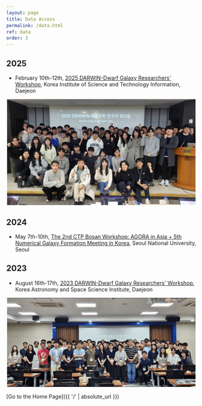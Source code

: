 ```yaml
---
layout: page
title: Data Access
permalink: /data.html
ref: data
order: 3
---
```

## 2025
- February 10th-12th, [2025 DARWIN-Dwarf Galaxy Researchers' Workshop](https://sites.google.com/view/2025darwin/), Korea Institute of Science and Technology Information, Daejeon
<center>
<img src="images/events/2025_darwin_dwarf_workshop_group_photo.jpg" width=500px />
</center>

## 2024
- May 7th-10th, [The 2nd CTP Bosan Workshop: AGORA in Asia + 5th Numerical Galaxy Formation Meeting in Korea](https://ngfagora.github.io/), Seoul National University, Seoul

## 2023
<!-- - August 22nd, Special Session: Solving the Climate & Astronomy Problems with Supercomputers at [2023 Korea Supercomputing Conference](https://www.ksc.re.kr/notice/event/ksc2023#menu409), The-K Hotel, Seoul -->
- August 16th-17th, [2023 DARWIN-Dwarf Galaxy Researchers' Workshop](https://sites.google.com/view/2023darwin), Korea Astronomy and Space Science Institute, Daejeon
<center>
<img src="images/events/2023_darwin_dwarf_workshop_group_photo.png" width=500px />
</center>

[Go to the Home Page]({{ '/' | absolute_url }})
